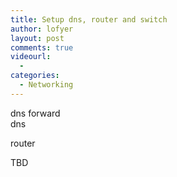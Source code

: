 ```yaml
---
title: Setup dns, router and switch
author: lofyer
layout: post
comments: true
videourl:
  - 
categories:
  - Networking
---
```

dns forward  
dns

router

TBD
